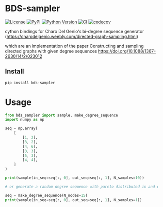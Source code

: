 # BDS-sampler

[![License](https://img.shields.io/pypi/l/BDS-sampler.svg?color=green)](https://github.com/ianhi/BDS-sampler/raw/main/LICENSE)
[![PyPI](https://img.shields.io/pypi/v/BDS-sampler.svg?color=green)](https://pypi.org/project/BDS-sampler)
[![Python Version](https://img.shields.io/pypi/pyversions/BDS-sampler.svg?color=green)](https://python.org)
[![CI](https://github.com/ianhi/BDS-sampler/workflows/ci/badge.svg)](https://github.com/ianhi/BDS-sampler/actions)
[![codecov](https://codecov.io/gh/ianhi/BDS-sampler/branch/master/graph/badge.svg)](https://codecov.io/gh/ianhi/BDS-sampler)

cython bindings for Charo Del Genio's bi-degree sequence generator (https://charodelgenio.weebly.com/directed-graph-sampling.html)

which are an implementation of the paper Constructing and sampling directed graphs with given degree sequences https://doi.org/10.1088/1367-2630/14/2/023012

## Install

```bash
pip install bds-sampler
```

# Usage

```python
from bds_sampler import sample, make_degree_sequence
import numpy as np

seq = np.array(
    [
        [1, 2],
        [3, 2],
        [4, 6],
        [3, 3],
        [5, 3],
        [4, 4],
    ]
)

print(sample(in_seq=seq[:, 0], out_seq=seq[:, 1], N_samples=10))

# or generate a random degree sequence with pareto distributed in and out degrees

seq = make_degree_sequence(N_nodes=15)
print(sample(in_seq=seq[:, 0], out_seq=seq[:, 1], N_samples=1))
```

